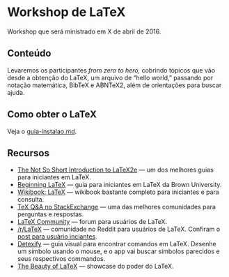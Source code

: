 # Workshop de LaTeX

Workshop que será ministrado em X de abril de 2016.

## Conteúdo

Levaremos os participantes _from zero to hero,_ cobrindo tópicos que vão desde
a obtenção do LaTeX, um arquivo de “hello world,” passando por notação
matemática, BibTeX e ABNTeX2, além de orientações para buscar ajuda.

## Como obter o LaTeX

Veja o [guia-instalao.md](guia-instalacao.md).

## Recursos

- [The Not So Short Introduction to
  LaTeX2e](https://tobi.oetiker.ch/lshort/lshort.pdf) — um dos melhores guias
  para iniciantes em LaTeX.
- [Beginning
  LaTeX](https://www.brown.edu/academics/science-center/sites/brown.edu.academics.science-center/files/uploads/beginningLaTeX.pdf)
  — guia para iniciantes em LaTeX da Brown University.
- [Wikibook: LaTeX](https://en.wikibooks.org/wiki/LaTeX) — wikibook bastante
  completo para iniciantes e para consulta.
- [TeX Q&A no StackExchange](https://tex.stackexchange.com/) — uma das melhores
  comunidades para perguntas e respostas.
- [LaTeX Community](http://www.latex-community.org/forum/) — forum para
  usuários de LaTeX.
- [/r/LaTeX](https://www.reddit.com/r/latex) — comunidade no Reddit para
  usuários de LaTeX. Confiram o [post para usuário
  inciantes](https://www.reddit.com/r/LaTeX/comments/j2326/getting_started_with_LaTeX).
- [Detexify](http://detexify.kirelabs.org/classify.html) — guia visual para
  encontrar comandos em LaTeX. Desenhe um símbolo usando o mouse, e o app vai
  buscar símbolos parecidos e seus respectivos commandos.
- [The Beauty of LaTeX](http://nitens.org/taraborelli/latex) — showcase do poder do LaTeX.
